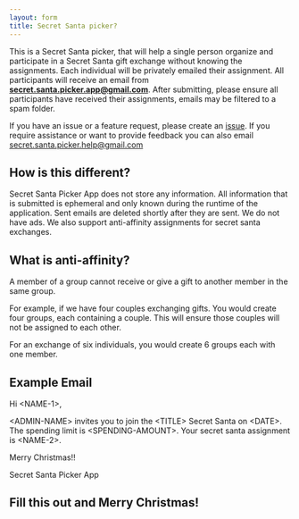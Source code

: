 ```yaml
---
layout: form
title: Secret Santa picker?
---
```

This is a Secret Santa picker, that will help a single person organize and participate in a Secret Santa gift exchange without knowing the assignments. Each individual will be privately emailed their assignment. All participants will receive an email from **secret.santa.picker.app@gmail.com**. After submitting, please ensure all participants have received their assignments, emails may be filtered to a spam folder.

If you have an issue or a feature request, please create an [issue](https://github.com/stephenrlouie/SecretSanta/issues). If you require assistance or want to provide feedback you can also email [secret.santa.picker.help@gmail.com](mailto:secret.santa.picker.help@gmail.com)

## How is this different?
Secret Santa Picker App does not store any information. All information that is submitted is ephemeral and only known during the runtime of the application. Sent emails are deleted shortly after they are sent. We do not have ads. We also support anti-affinity assignments for secret santa exchanges.

## What is anti-affinity?
A member of a group cannot receive or give a gift to another member in the same group.

For example, if we have four couples exchanging gifts. You would create four groups, each containing a couple. This will ensure those couples will not be assigned to each other.

For an exchange of six individuals, you would create 6 groups each with one member. 

## Example Email

Hi \<NAME-1>,

\<ADMIN-NAME> invites you to join the \<TITLE> Secret Santa on \<DATE>. The spending limit is \<SPENDING-AMOUNT>. Your secret santa assignment is \<NAME-2>.

Merry Christmas!!

Secret Santa Picker App

## Fill this out and Merry Christmas!
